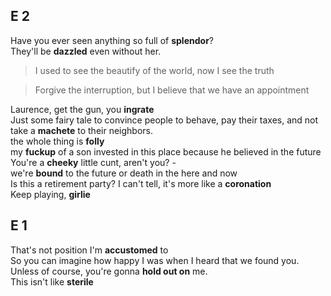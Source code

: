 ## E 2 

Have you ever seen anything so full of **splendor**?  
They'll be **dazzled** even without her.  

> I used to see the beautify of the world, now I see the truth  

> Forgive the interruption, but I believe that we have an appointment  

Laurence, get the gun, you **ingrate**  
Just some fairy tale to convince people to behave, pay their taxes, and not take a **machete** to their neighbors.  
the whole thing is **folly**  
my **fuckup** of a son invested in this place because he believed in the future  
You're a **cheeky** little cunt, aren't you? -  
we're **bound** to the future or death in the here and now  
Is this a retirement party? I can't tell, it's more like a **coronation**  
Keep playing, **girlie**  


## E 1 

That's not position I'm **accustomed** to  
So you can imagine how happy I was when I heard that we found you. Unless of course, you're gonna **hold out on** me.  
This isn't like **sterile**  
